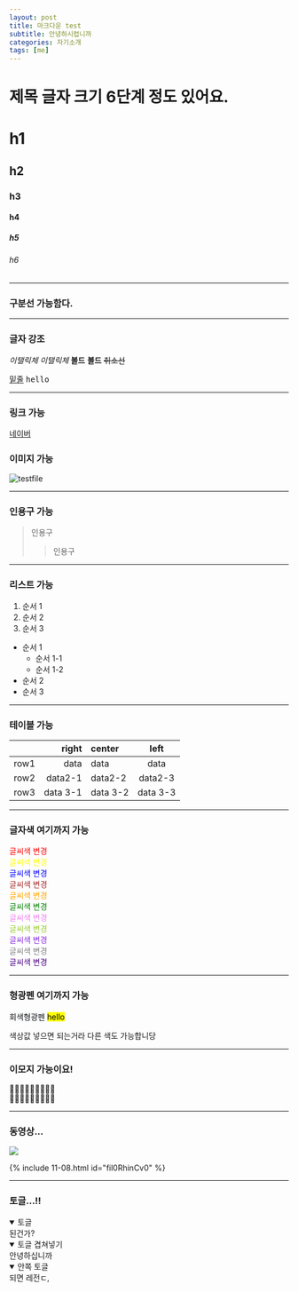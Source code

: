 ```yaml
---
layout: post
title: 마크다운 test
subtitle: 안녕하시렵니까
categories: 자기소개
tags: [me]
---
```


# 제목 글자 크기 6단계 정도 있어요.

# h1

## h2

### h3

#### h4

##### h5

###### h6

---

### 구분선 가능함다.

---

### 글자 강조

_이탤릭체_
_이탤릭체_
**볼드**
**볼드**
~~취소선~~

<U>밑줄</U>
<kbd>hello</kbd>

---

### 링크 가능

[네이버](https://www.naver.com)

### 이미지 가능

![testfile](https://kernel360.github.io/blog/assets/images/banners/kernel-title-1.png)

---

### 인용구 가능

> 인용구
>
> > 인용구

---

### 리스트 가능

1. 순서 1
2. 순서 2
3. 순서 3

- 순서 1
  - 순서 1-1
  - 순서 1-2
- 순서 2
- 순서 3

---

### 테이블 가능

|      |    right | center   |   left   |
| ---- | -------: | :------- | :------: |
| row1 |     data | data     |   data   |
| row2 |  data2-1 | data2-2  | data2-3  |
| row3 | data 3-1 | data 3-2 | data 3-3 |

---

### 글자색 여기까지 가능

<span style="color:red"> 글씨색 변경 </span><br>
<span style="color:yellow"> 글씨색 변경 </span><br>
<span style="color:blue"> 글씨색 변경 </span><br>
<span style="color:brown"> 글씨색 변경 </span><br>
<span style="color:orange"> 글씨색 변경 </span><br>
<span style="color:green"> 글씨색 변경 </span><br>
<span style="color:violet"> 글씨색 변경 </span><br>
<span style="color:yellowgreen"> 글씨색 변경 </span><br>
<span style="color:blueviolet"> 글씨색 변경 </span><br>
<span style="color:gray"> 글씨색 변경 </span><br>
<span style="color:indigo"> 글씨색 변경 </span><br>

---

### 형광펜 여기까지 가능

<span style="background-color: #f6f8fa">회색형광펜</span>
<mark>hello</mark>

색상값 넣으면 되는거라 다른 색도 가능합니당

---

### 이모지 가능이요!

🍏🍎🍐🍊🍋🍌🍉🍇🍓<br>
🍏🍎🍐🍊🍋🍌🍉🍇🍓

---

### 동영상...

![](https://www.youtube.com/watch?v=fil0RhinCv0)

\{% include 11-08.html id="fil0RhinCv0" %\}

---

### 토글...!!

<details open="">
<summary>토글</summary>
된건가?
</details>

<details open="">
<summary>토글 겹쳐넣기</summary>
안녕하십니까

<details open="">
<summary>안쪽 토글</summary>
되면 레전ㄷ,
</details>

</details>
